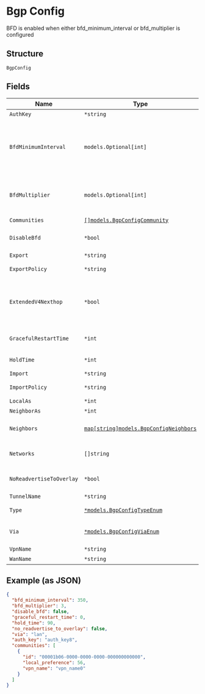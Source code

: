 
# Bgp Config

BFD is enabled when either bfd_minimum_interval or bfd_multiplier is configured

## Structure

`BgpConfig`

## Fields

| Name | Type | Tags | Description |
|  --- | --- | --- | --- |
| `AuthKey` | `*string` | Optional | - |
| `BfdMinimumInterval` | `models.Optional[int]` | Optional | when bfd_multiplier is configured alone. Default:<br><br>* 1000 if `type`==`external`<br>* 350 `type`==`internal`<br>**Default**: `350`<br>**Constraints**: `>= 1`, `<= 255000` |
| `BfdMultiplier` | `models.Optional[int]` | Optional | when bfd_minimum_interval_is_configured alone<br>**Default**: `3`<br>**Constraints**: `>= 1`, `<= 255` |
| `Communities` | [`[]models.BgpConfigCommunity`](../../doc/models/bgp-config-community.md) | Optional | - |
| `DisableBfd` | `*bool` | Optional | BFD provides faster path failure detection and is enabled by default<br>**Default**: `false` |
| `Export` | `*string` | Optional | - |
| `ExportPolicy` | `*string` | Optional | default export policies if no per-neighbor policies defined |
| `ExtendedV4Nexthop` | `*bool` | Optional | by default, either inet/net6 unicast depending on neighbor IP family (v4 or v6)<br>for v6 neighbors, to exchange v4 nexthop, which allows dual-stack support, enable this |
| `GracefulRestartTime` | `*int` | Optional | `0` means disable<br>**Default**: `0`<br>**Constraints**: `>= 0`, `<= 4095` |
| `HoldTime` | `*int` | Optional | **Default**: `90`<br>**Constraints**: `>= 0`, `<= 65535` |
| `Import` | `*string` | Optional | - |
| `ImportPolicy` | `*string` | Optional | default import policies if no per-neighbor policies defined |
| `LocalAs` | `*int` | Optional | - |
| `NeighborAs` | `*int` | Optional | - |
| `Neighbors` | [`map[string]models.BgpConfigNeighbors`](../../doc/models/bgp-config-neighbors.md) | Optional | if per-neighbor as is desired. Property key is the neighbor address |
| `Networks` | `[]string` | Optional | if `type`!=`external`or `via`==`wan`networks where we expect BGP neighbor to connect to/from |
| `NoReadvertiseToOverlay` | `*bool` | Optional | by default, we'll re-advertise all learned BGP routers toward overlay<br>**Default**: `false` |
| `TunnelName` | `*string` | Optional | if `type`==`tunnel` |
| `Type` | [`*models.BgpConfigTypeEnum`](../../doc/models/bgp-config-type-enum.md) | Optional | enum: `external`, `internal`<br>**Constraints**: *Minimum Length*: `1` |
| `Via` | [`*models.BgpConfigViaEnum`](../../doc/models/bgp-config-via-enum.md) | Optional | network name. enum: `lan`, `tunnel`, `vpn`, `wan`<br>**Default**: `"lan"` |
| `VpnName` | `*string` | Optional | - |
| `WanName` | `*string` | Optional | if `via`==`wan` |

## Example (as JSON)

```json
{
  "bfd_minimum_interval": 350,
  "bfd_multiplier": 3,
  "disable_bfd": false,
  "graceful_restart_time": 0,
  "hold_time": 90,
  "no_readvertise_to_overlay": false,
  "via": "lan",
  "auth_key": "auth_key8",
  "communities": [
    {
      "id": "00001b06-0000-0000-0000-000000000000",
      "local_preference": 56,
      "vpn_name": "vpn_name0"
    }
  ]
}
```

